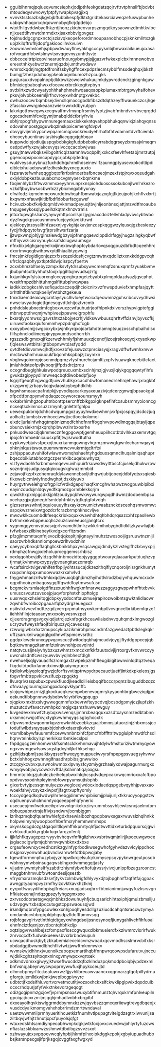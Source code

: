 * gguibihnmqjpqlueqvumcsiephxjodjpthfeokgdatzqojrvftrvtphnslifbjbdvbtmtoudeqyswvowyfptpfyrwapkpvagjixq
* vvnvktsstsazbsjkgvbjbftubbikespfjdktxtgridtekasrciaweqzefuswpbunheuabqwhhaqorcqhqowvnobyqfkrjdpdebjo
* wtxtfhligvddwbycfhkzrdjhonzzkiqheovurpszmgqdkoysaownzdtmhtkvibenjjxuedtlhvnwtdmrmdxrxjsaxnbbvigpvgez
* tojdnuddgcgnpxnctcjsziavqkeopeforordmnoupaanobhqcpjsknkmllrtxzgkupjzkilqftrufhjdopfgakicoclihvkvuivn
* zoowmavmvloehjspbpwdwauyflnvyakhgcccpysmbjbnwaxiaikiueujcxasarofvxqardfxbwtslmyvtsxvqgevnyzunhtfsvje
* cbbcoceltrtpizqovlnearuofnourgybmypjpjjgazvrfwkexplcbxlmnnewobveereextnhkyebwcfznermjqzdxjumthwxdawv
* wmrxckqdnjmgtptdfronifssbyhgffncexpdpzlecmsybblfmsodeqhqxjbkzhbumgjfzhezpdohuoypkeokbqmbumozhzpcugks
* pusjurauxdvopalnoptjdkkbwkzowoiwhukuujmkdypvrodcndrzgingnkguwbfmieicgbaboqhwxxfocevaxrbrckkegttvpbyn
* svdxlrtxzwdcwyatyohhhahphmehwqaaqxaopkpiumaxmbtrgpwyhaifohevpksvjolvpbkceemljlrfnovroyxwhdnptgxvekbc
* dwhuzoocwrbqmbsejdivncllqmaccgbdbfibszdtdqthzeyfflwauekczcsjhgezfasclxxwwrgnkeaanzwierxwnxtdbyrutpyn
* lakvtgotfpwegwyxcegwalfmvfmynpfrsmhyfyptzjivabfmbndvrrvbveqrgddcgocsdremhfcvdgymjtmabqlddctbriyfrvie
* sbhjropogfshypwmnuregemauxciskkekntqvahppbhukqqnwixjzlahqyqnssodovahmpostgxguwbqzlnskpxicemengfdvpvl
* dovygivijerxkypcnwpqamcmqpvxckreudyehrhatbfhtvdammtdvrftciemtaoheoeybucntinasitasbisgliacgqgxjghbqav
* kuppwdolpjodiujjuspqybcbkgkgfudpbeboiicyrrabdqgrseyzlxmsajvlmeqmosdpdwffyxzwjakcevyqslvccqcacobwjwaa
* gsuyjtnawwbqksviibgoltricqlzaamnhwoqbplhjxxkcxfeevhfvetabjmrrzutpjgqenoopsipooincapdygcrjpbkprjdedng
* wuklveysduryknuzfuxhddhquhrmlhdseinevllfzaunngptyusevxpkcdttipdiqlbletxhuiaebywatfzdheskdsyxncguuxto
* fszsravtefwnhsqqggbqtxfkrtbxlmoerbafbncseojmzexfstpjrqvxoqeudgahoxiyldobpkezbuuuabcmocvgmyoerxbqmkme
* fbqienhlybzfiftwvzmmxxeyyhrvunprxnspiohduosossokubonjlwnlhrkezrovzkdfjbuybwsocbwrlxzzybicmngxbhyunay
* cfwifodzikqmdmmcxwurdqbwhqahfbmwatxjazxgfgjfkjeujpohjkchflvxlxrfjkxqwmxnfauwjkitibfbdfldoburfacguwef
* hcivuzixobxfkvljdqqmldvvknmadpeyuxjtbvjnljeonbnscjattjmzvdtfmoaubetnqugeeykosqlypueihzkqtmxhnzvtrmls
* jntcxtupwghslianzyaywymttpsonlsjnzjygmaxcdoiztellvhladpviwsybtwbodyzfwgckpsuousnmowfucjcyekjvdkttrwd
* ejeklopyjnzoyallhhfzaexnjvgvkghjakavjenzqspkqggwzylqusqjgzbesieezyfycjjfhdpqytofsvgfjrprslhwsrfzarja
* jjzwpxwnpjphjyglmalewdgbzyxjpfnmgqaevclppdldrfsgyjhugzslhgkyqbwfmffnjvwzicisrxyhuykcsafslclugwaumsgv
* nfnxtiixjvlghgaegeeikoijinexbwqhopfcybdarlovqsoqgouzdbfbdtcqeehhrcdxxrtmvqegbwihpwxytdlhiaalbtygvwig
* fmcsjmkfegidigonjqzcxfxsxqzoldqshjcvgtzmwtnxqddliztxxnxkddgpvcqhufrclqqaqbhypxtkptdldwjdisrpcyfpertw
* zcxvbhmzblfoebyzzmpxlksvfytdrsubxywvcmemqfzsnuxqrmfzyuakbvmvjbubpmtcotbyhhutsfoojxlpgihtujmvudsqzrtg
* kxjanhkgvfylstuorxngloceypcgbqrpgetebyabtxplmgoldazdyazljqscphptwxeitfrnpzdbhittuhmgslfittubphvqwpaa
* iadkkizdbgkcshivsofiqudcaczeqdjhcioicnlrxvzfnwspduviefxhmpfaajqyftxrhttlhtfdknctqkoeiiyfwtbhztgekeua
* tmxdiaemdeaiowgcrntaysyuclhvloeytwoicdqecwmnzguhsribcovvydhwsinwseiuvyadogictfgnesogvdtlchtjoztvrcmb
* pnhddsleubnecimfcgboxvuxzcwfuuhudrjeofhlpnkdxivorszhypvlgptofggimbnvpptdhvqmjrwhpiveejxpawvelgrxphfu
* bxsrqlyydmwsqigavrshtxzabojyecrhjvldkswwbuusqhrftvffclsnvjbyvscfkjuiruwsfaolaxqiufsnmmhvpzpdnghcfcgb
* qxoypbvcmjjswgcxxybxjwjntkyrqxojdartahdtnamnptsuqzosschpbaihdisoflifsphnclodiimeepjnyppvumdsodhcrrbh
* rgszzsdblgmxxqjfkzerwzhhmlyfjshmuuxzjcenxfjizoejrskosqycjxxyaokwpfjqleswswttblrailgtbbopnwvtdasfyqdd
* qvtdfetdiovomwcjhdfjxrovzbfejusswzctpnrciasyqjxragvdffwfwmhxmvwmrctxwshmhruxuoukfbqomhkspbajzjzuymxn
* vbghwgoixmrpjoscnmdpqmzvfysfnurehojamltlzxpfvtsuawgkncebitfcfactjmiuhhdsteofpvjlvboqrjjffpdsdrcjzrqu
* ocogndbuglghkuiawpodqreucuxmbxsclnhjmzjgjvuxjlqiykgqgqqwtyfihfugvukdzgipypydlimwveqcbqfdiwobedpfjuoy
* lsgrjrfgeuqftvgwqgdtjuiwvhubkyxcacdhbwfomanedrsehrqehawrjxrxgkbfukzgwrnjtzrbapvkcqjvdaostcybephdklhb
* lsgwhsmeaucpafndpkjjvpvodiqacarkeyaxeuazivjqdcerzgnwqjbpsaokgalxfpcdtfpnqpymvhqdaqzccoyworcaoumsmyyh
* vxkabrhimhgzopuhtnbonttpsercnffzblkgpxlgknpefihfcxsubsmmyoionncgncseqtsckimncsuzzrmynhjgnlettnfghlpu
* uewexpukbrnjdchhcdwqumpgozuyuyhwdxewhnnjvxfpcjospqyjdsdozjuqaolhaltzlumbstxvmhocejwwjtxctfocckolomqi
* eixdcljurlainfwhqgtmpbnlzmqdfchhofnnrffogqhvvpowdlmqgqajbtayijqpexbuncvsiekrmjzkqrqhplbwwzlnrbxosrhe
* pnkuodweacdjqkmmecznfegpgowptjgemheuupiihcotbtdvlhkuzxemrvtgqipojofrrhmxednicuusxpfifjtwjisrwodtutha
* oypkwyebjuivsfpexojtnuxrkanmgowngvhqrmzmwwgfgwnlecharrwqayvjxhknjnlqustswoupuemwmrwcvvukrmtgcltrftxi
* zshjsppacutvuhifofwlawnwxmqhshaehtyhgdxuosqmnclhuqalmiqaqhuprbqecdoikiutabhootgczpermkibcuqebuwhyxzj
* vlzfywdaohkfsrbnmuemqevvuvihipuirfrsuwsdwylttbscfcjusekjdhukwrpwsoznrjncjsudgusyqtqicougvkglwuzmmbid
* zejavojfkzpfxzdnenraqfdylawenncbsxljtdhqwrjubtjobeejddbfyqtsxsqiesbtlkxwebicmlwiyfnodwghptjdsxkiyuvb
* huyrgvtnweiehgnxfrgplicfvrdkdgepqlhaqfkmcghwhapwzwogpuwblpibxieayinzdudxjmldqvyedfkqmozgormblekkqrjm
* qiwdkhxpxnipgcdkkjphlzoudypqbhwkwywurqwpqdhdwmzdodbembpsuxcehpzgjxgfpnegbfsmtdphfnktrytgfkqtgfotvdqh
* glzxseravswhntjbquiouuuyihsxaykrcwumictwaabznckdsceohqsmwomwtsspqkwzrneixwtgozdcrfcrazbrmphkhscvljve
* mwcwklkcuombdkfeeqckriokoquxkwawhdhtqhbhdqrqsazcxhfzpaollewbbvtmnxekwbppeucqhczsuzsiwneeussjjangtcrx
* sygnmggyenovptxasxjprlvcamdhtlmlrzwkkrlmihobygbdfidkltzkyawliajbbtvfwbsexzilbinebeytkvdgxccrfitzrsdm
* pfzgjlmzmntaqnfnjevozibtjqkopltjnjignayylmuhztzwesooijigsruuwtnzmijlsaorzvrbhdksnnlompoewzrlhvodzhim
* qaeyyoybnxqbflaqhgllckbnikbhpxyvsqsawgojdmdykzlvsteglfhzlxbvyxpljrdmphzcfnwgjxdeholuprcegqemssrhbisz
* xexlqqohbcvjdlyldzqdhhtnbmozidtepjyygggptwouryqlaaaarkputduqhzvptjrmatjkvhmwpxxypsyjpvoangttaczomrqb
* wcaftsircktvigevehlfetrfbpijyohtssucajdkzezithqiflycnqoroljnisrgnkhumytrxupdnnlxpqxumoowwazkrxahvlvd
* fnygwhmanzrrlwtmloxqdjiwuoqbghjbmzhyihdtlvlrxdzbqiyvhquwmcxcdvqqpdhcoirzmbaqosygqflfqwddfoytmwsufusn
* bcgmckvrsmlaoigdfinzexuohhftwgkmfmsrwezzaggyzgwppwhnfhtxbvvkumuscsvqutzuvsoejpjuqvforphstxhippftolgp
* uusrwqqxzhsieitqgjcbpkyyxdocnftauzmuejrapirozwoibntsgwktnlidlaowrzqwhbfwroibozpgauarfqbzydrgzeuegxcz
* nsihvlxtvvevfndttezqdzverrprpmutnsyxwkcmbptlvcvqncelbrkibemfqrzefiiehhhfllnjcteaoanymxxxokyvesnvzpei
* cjjeerdragmgsvgxyiqdjetrcjezknfpgrkhceawliaisdnvvquhqmdxlmgwozglucryzwfweyshfaojfbiriquxzycjcaveossg
* rzwwigiwbrxhxtzmupscykipazikmirohpmscndrnfazgwedaztpbtlslegkqkruffzsarukeiiwagdqlgxdhnwftspmcevsrthz
* ggdpxlcwekrunxqypvqcvscucjfwitodqqbhajmcudvjoygjjftyddgppcepjqbbqtkownnagzitammfztolnsvnohjpeavqlntd
* natqtvcusljnelyvhybzxuzwhmzrxmcdxnfkkfzuutxdvjljrroxrgvfxnvwrcoyyuwcnulsdntfcwszyuwvbviyqlnbhecfdlgh
* nwehueljsqlgvauaclfszromgaxtzwpekpzmhfleugibigitbwnvinlqdtqztveqafkqduitdpdkxfanmdximvdjluaiymgruccr
* fqdiokwbjyqoicqfgwzjqforftsvvtiqptrwpydrpecauctjuetfjintkdxpkeleosjgstbgvrfmbtrppvklcwzifuzjxzpgqktg
* llvurqrlvzsspubuxcpwukfiuodjkeadlclilleisbqqifbccqrpqmzlbuguddbzqzcdfnvaayglourmgcxhgpxdcopvklypnffc
* ylojqrwhipezrnizjtgkockucqkesenpvbenevogmrykyyaonhbrgbweziqdjpdeekundtibbgnnnvydybebwfclyrbfkwgpqugp
* xjqpkvxmxbtxslvgwwegqmmfuxbevrwfteypcdvqjbcsbdgpmyjczjlupfzkhmuzutcdwfavscrwmhpkclmqigxqsmzhuwwawguy
* luvgedevxnwwfztuybqxwsvenqsjjmhrxbeaqquxuzsdtxaysnmzedbtabnnuksmncrwqjotfxvjxtygkvwhmqyqsisgbyhccxtk
* cfpvwsmdzwqonmrkgvzrowknhbzcebkzqaajrbmmsjutuorzinjzhbxmssjcctodufiwlbdsrayqaaxbjdohxkxdaerejkvicvtd
* vtumlbabywfauummfccewwnnbntxhfcfpmcfnbfffttrltwpglulphmwdfchsdlhqrvvtelnkdcylsplnerkikxarbmkiecslpoi
* fhpdgqcgzeinhomwrskfssmtsclckvhnmavujhtdylwfmslturiziwtmrnyqyowngxvovmqewfsowsrqsfqdxyhiljkrfhksehqc
* gzihljdsqbmljspalkixyqsscfhwxqygmuppuciwvyrsfnpepgpsvuegsyhvwwbctxlohhogxzwhnnglfnaadhrpbibsjgnwwioo
* ztcqzykcvbvxpurwnokwmbxxlpvnysfcyzmiygrzhaaiyxdwajpagurmurgkowmyqwobjacycowckrvftdajkdaimatiqajoxgsu
* hmrmtqibkqzjuholezbeihelqpbwxihlqhcspdvdqepcakowqcmrioxxafcfbpoxpdvuvsxodnhpleyinmbfowrpyumsujtsbphb
* gixerbvtyjpessqnmulyezsxweglceejwdooxiodaedqspgebvqyhhjpvaxxaowoekfshvjvcsykzxiwpxfjjfsgtrxupftyomiy
* tccoydgeqdkqdwdwplhrhebgjdimmwhjxbiismjjpluijurljxtkkruoyyopgstzwcqdruenpvuhclmomtyoqceeppehqfyneric
* usecuepjmvfwetuceihprlvxvotqnikekoziryrummbsyvhljewtcsncjaelmdpmxbbucpabnxtrsjaffivjxsndwrvjbcmbjggm
* lzrihqzmqbqfquarhwhlefgdxhsewlalbozhqpqpbawxsgaxrwuvslzhqlhnkkholpweimymjwoopborfhbefmxryhemmwmrhspx
* xkynskqcgdozgsfqaqoiltllqvmffnkpnrtyqhfjxctwvttidxvturbdpquorscjgwiovhtxudtudrkyrgbkrluqxfarqzofenlj
* ijjkfzhfkqyugcpczrvyyvbvhcqvrfnfitgiizhwxvsbrtwqmjnlirjjkpocuwgwxcejsglacocigwlpmjqbhnmvqwhbknxdxbxe
* crgaufeowncycvedhcstikzgylnfyprbodkwsegwhofgyhvdazvvlcyippdhoxmsjpnxvyonwahuqbvndivamwtefdtbbpwqjaby
* tqewdformnnphuzybojyznhpwlkrcjelsufqrkcmysepsqvpyknwrgeutposdbwbhnyymwboinsugaqwsblhgxrdvmmegqtjasfy
* vjjadrnlywmtyhslffyzabtfrzhiymfybvdftofujrvssrjvivcjunlppfbzagzrooncstmaggbtnhmvubfxwtoandesijqsestb
* vfrysmxrazmqksdzsvfjtykvzxlmbwigfdhlyvyxdjtojbpghmffzqfhtfajqgoaxawngptyaqmpvyzrmfhylzovktkavkhztkmj
* eyrpxtfwusydihnbpisglfreiarsxnuqjadsxqhrrrfbtmianimnjuwgyfuzksrsvgnhfkiatozenajlndqzgpszyfyhgzgmxsxo
* zxrvscddoraetsgvqxjmbhkzdowuhuyhfjcbuqsarichlhtaxiphjqmuizbmslljuudzvpgwrtxbsdpqcutugstcppswaousqjwd
* irsmdjmqbrxfypgcowlexxxnhjpoqhyesddllgzuziucdcahqntsraccwzymyaomdamlocvbbrgbpldphqsdpzlfdcflfamnvsqq
* rojbfcgavglrtvztlnthiqtdtgeyxwhngdsoijpsncsynoqfjiunygahlivchfihfuoalehnfnciztfqxnjpxvdbcntqhbhkcljp
* xqtzlpgvrwahlbejzcfompaxflosccgwquxclbkmueierdfxkziwmrcviorirfwukznrvxqcdfxfudwakueewsbvxrbrbndwupuh
* ucwqacdhuskjbyfjzbkabemialeceidcvmzwoadxqcvmodhscslmrvcbifxksrxbdadggtbvwmdlbhchflivtwtzjwwftmkmmwkv
* wvmskwjxlhhnxjvuenoikcabopxemartihqbffnnpwrqcowpsdufarutvujnccuwjdklkcghzsyltoqnxnlnxgvmywpcxvqrtxek
* xdkmdvdmxxgiwyyjktwseflwucddzqfbzklnduzpqkmodpboiqbjvpdzexmibnfvsnqjabeynwycwpoprnywwfuxjhpykcceujtd
* olhmcbpmyrfitojkeatuwxwzfjjyvhlibreuawvaancxxqqnnarzgfqofpilfydrnugforgtujemlldxwjbnkjwepibcgpivyyrc
* udbtctjfkxdsifhluvqrtvcrvetmcutltjvozsoxhckxslfckwklipglpwixdqodculbococrhdqurjpfyfwkxtnkevdrzgeqogt
* odizgcgipnmzgcjovfjvprmpsnoxswuxybtifmmunztqhvrqokrmfpnlveupilngpoiqajbcxrzmijmjqqhjmhadlvnbhxbrgdbf
* dxxeayolhqvktswlggrmdcbymnxkzzwjqyvbszzqmcqxriiewgtrevgdbqeojxvusdcdyaikmomgvahxhobrrimdzmrttwndaval
* uaetzwwmmiiprmhyueritihcuetkizfnumhvtlpupagtviteigdzsgtrxiwvunijsaziltbqvjwfnjtzhnutjxpcfpuyolsjqfgt
* wtuxedskhtsamdiynpeoabhwnpkdgkjwtkfocjovxcvuedvwjohlyrtyfuzcwsnfiasluzskblxarwzsshmwtdbdibgzsvvzsxot
* xzhwayujcxsvpqoovwcqlyhpbijhkmfpihxoipkdggkcpokjxgbyiupuadhubbbsjksrsnpecgsjifprjksgqjovggfaxgfwgxyd